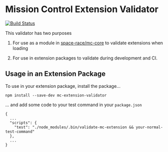 # Mission Control Extension Validator

[![Build Status](https://travis-ci.org/space-race/mc-extension-validator.svg?branch=master)](https://travis-ci.org/space-race/mc-extension-validator)

This validator has two purposes

1. For use as a module in [space-race/mc-core](https://github.com/space-race/mc-core) to validate extensions when loading

2. For use in extension packages to validate during development and CI.

## Usage in an Extension Package

To use in your extension package, install the package...

```
npm install --save-dev mc-extension-validator
```


... and add some code to your test command in your `package.json`

```
{
  ...
  "scripts": {
    "test": "./node_modules/.bin/validate-mc-extension && your-normal-test-command"
  },
  ...
}
```
